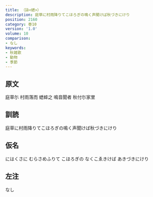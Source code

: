 ```yaml
---
title: （詠<蟋>）
description: 庭草に村雨降りてこほろぎの鳴く声聞けば秋づきにけり
position: 2160
category: 巻10
version: '1.0'
volume: 10
comparison:
- なし
keywords:
- 秋雑歌
- 動物
- 季節
---
```


## 原文

庭草尓 村雨落而 蟋蟀之 鳴音聞者 秋付尓家里

## 訓読

庭草に村雨降りてこほろぎの鳴く声聞けば秋づきにけり

## 仮名

にはくさに むらさめふりて こほろぎの なくこゑきけば あきづきにけり

## 左注

なし
